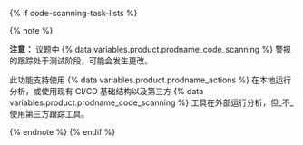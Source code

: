 {% if code-scanning-task-lists %}

{% note %}

**注意：** 议题中 {% data variables.product.prodname_code_scanning %} 警报的跟踪处于测试阶段，可能会发生更改。

此功能支持使用 {% data variables.product.prodname_actions %} 在本地运行分析，或使用现有 CI/CD 基础结构以及第三方 {% data variables.product.prodname_code_scanning %} 工具在外部运行分析，但_不_使用第三方跟踪工具。

{% endnote %}
{% endif %}
